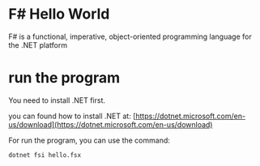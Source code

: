 # F# Hello World

F# is a functional, imperative, object-oriented programming language for the .NET platform

# run the program

You need to install .NET first.

you can found how to install .NET at: [https://dotnet.microsoft.com/en-us/download](https://dotnet.microsoft.com/en-us/download)

For run the program, you can use the command:

```
dotnet fsi hello.fsx
```